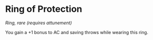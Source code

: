 # Ring of Protection 
_Ring, rare (requires attunement)_ 

You gain a +1 bonus to AC and saving throws while wearing this ring. 
